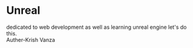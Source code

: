 # Unreal
dedicated to web development as well as learning unreal engine
let's do this.
<br>
Auther-Krish Vanza
